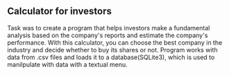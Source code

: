 ## Calculator for investors <br>
Task was to create a program that helps investors make a fundamental analysis based on the company's reports and estimate the company's performance. 
With this calculator, you can choose the best company in the industry and decide whether to buy its shares or not.
Program works with data from .csv files and loads it to a database(SQLite3), which is used to manilpulate with data with a textual menu.
